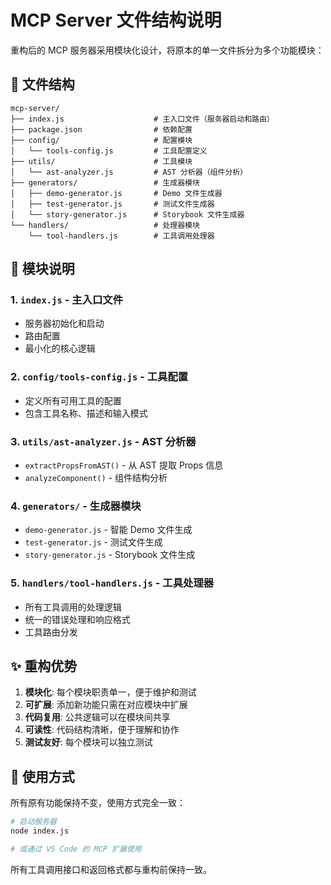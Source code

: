 # MCP Server 文件结构说明

重构后的 MCP 服务器采用模块化设计，将原本的单一文件拆分为多个功能模块：

## 📁 文件结构

```
mcp-server/
├── index.js                    # 主入口文件（服务器启动和路由）
├── package.json                # 依赖配置
├── config/                     # 配置模块
│   └── tools-config.js         # 工具配置定义
├── utils/                      # 工具模块
│   └── ast-analyzer.js         # AST 分析器（组件分析）
├── generators/                 # 生成器模块
│   ├── demo-generator.js       # Demo 文件生成器
│   ├── test-generator.js       # 测试文件生成器
│   └── story-generator.js      # Storybook 文件生成器
└── handlers/                   # 处理器模块
    └── tool-handlers.js        # 工具调用处理器
```

## 🔧 模块说明

### 1. `index.js` - 主入口文件

- 服务器初始化和启动
- 路由配置
- 最小化的核心逻辑

### 2. `config/tools-config.js` - 工具配置

- 定义所有可用工具的配置
- 包含工具名称、描述和输入模式

### 3. `utils/ast-analyzer.js` - AST 分析器

- `extractPropsFromAST()` - 从 AST 提取 Props 信息
- `analyzeComponent()` - 组件结构分析

### 4. `generators/` - 生成器模块

- `demo-generator.js` - 智能 Demo 文件生成
- `test-generator.js` - 测试文件生成
- `story-generator.js` - Storybook 文件生成

### 5. `handlers/tool-handlers.js` - 工具处理器

- 所有工具调用的处理逻辑
- 统一的错误处理和响应格式
- 工具路由分发

## ✨ 重构优势

1. **模块化**: 每个模块职责单一，便于维护和测试
2. **可扩展**: 添加新功能只需在对应模块中扩展
3. **代码复用**: 公共逻辑可以在模块间共享
4. **可读性**: 代码结构清晰，便于理解和协作
5. **测试友好**: 每个模块可以独立测试

## 🚀 使用方式

所有原有功能保持不变，使用方式完全一致：

```bash
# 启动服务器
node index.js

# 或通过 VS Code 的 MCP 扩展使用
```

所有工具调用接口和返回格式都与重构前保持一致。
